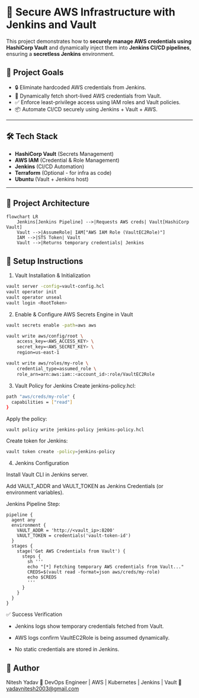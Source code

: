 # 🔐 Secure AWS Infrastructure with Jenkins and Vault

This project demonstrates how to **securely manage AWS credentials using HashiCorp Vault** and dynamically inject them into **Jenkins CI/CD pipelines**, ensuring a **secretless Jenkins** environment.

## 🚀 Project Goals

- 🔒 Eliminate hardcoded AWS credentials from Jenkins.
- 🔁 Dynamically fetch short-lived AWS credentials from Vault.
- ✅ Enforce least-privilege access using IAM roles and Vault policies.
- 📦 Automate CI/CD securely using Jenkins + Vault + AWS.

---

## 🛠️ Tech Stack

- **HashiCorp Vault** (Secrets Management)
- **AWS IAM** (Credential & Role Management)
- **Jenkins** (CI/CD Automation)
- **Terraform** (Optional - for infra as code)
- **Ubuntu** (Vault + Jenkins host)

---

## 🧩 Project Architecture

```mermaid
flowchart LR
    Jenkins[Jenkins Pipeline] -->|Requests AWS creds| Vault[HashiCorp Vault]
    Vault -->|AssumeRole| IAM["AWS IAM Role (VaultEC2Role)"]
    IAM -->|STS Token| Vault
    Vault -->|Returns temporary credentials| Jenkins
```

## 🔧 Setup Instructions
1. Vault Installation & Initialization
```bash
vault server -config=vault-config.hcl
vault operator init
vault operator unseal
vault login <RootToken>
```

2. Enable & Configure AWS Secrets Engine in Vault
```bash
vault secrets enable -path=aws aws

vault write aws/config/root \
    access_key=<AWS_ACCESS_KEY> \
    secret_key=<AWS_SECRET_KEY> \
    region=us-east-1

vault write aws/roles/my-role \
    credential_type=assumed_role \
    role_arn=arn:aws:iam::<account_id>:role/VaultEC2Role
```

3. Vault Policy for Jenkins
Create jenkins-policy.hcl:
```bash
path "aws/creds/my-role" {
  capabilities = ["read"]
}
```



Apply the policy:
```
vault policy write jenkins-policy jenkins-policy.hcl
```
Create token for Jenkins:
```bash
vault token create -policy=jenkins-policy
```

4. Jenkins Configuration

Install Vault CLI in Jenkins server.

Add VAULT_ADDR and VAULT_TOKEN as Jenkins Credentials (or environment variables).

Jenkins Pipeline Step:
```
pipeline {
  agent any
  environment {
    VAULT_ADDR = 'http://<vault_ip>:8200'
    VAULT_TOKEN = credentials('vault-token-id')
  }
  stages {
    stage('Get AWS Credentials from Vault') {
      steps {
        sh '''
        echo "[*] Fetching temporary AWS credentials from Vault..."
        CREDS=$(vault read -format=json aws/creds/my-role)
        echo $CREDS
        '''
      }
    }
  }
}
```

✅ Success Verification

- Jenkins logs show temporary credentials fetched from Vault.

- AWS logs confirm VaultEC2Role is being assumed dynamically.

- No static credentials are stored in Jenkins.

## 🙌 Author

Nitesh Yadav
🚀 DevOps Engineer | AWS | Kubernetes | Jenkins | Vault
📧 yadavnitesh2003@gmail.com


